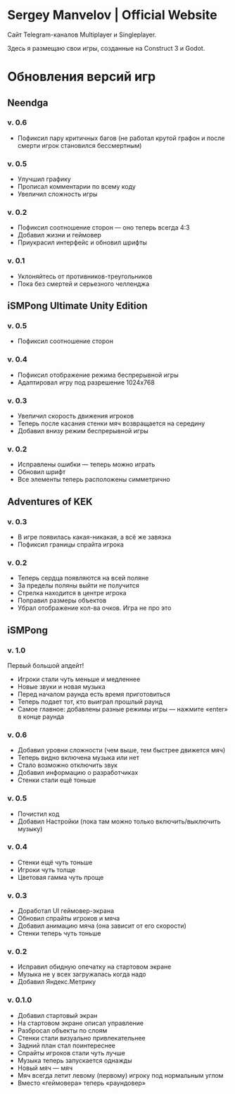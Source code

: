 # Sergey Manvelov | Official Website

Сайт Telegram-каналов Multiplayer и Singleplayer.

Здесь я размещаю свои игры, созданные на Construct 3 и Godot.

# Обновления версий игр
## Neendga
### v. 0.6
- Пофиксил пару критичных багов (не работал крутой графон и после смерти игрок становился бессмертным)

### v. 0.5
- Улучшил графику
- Прописал комментарии по всему коду
- Увеличил сложность игры

### v. 0.2
- Пофиксил соотношение сторон — оно теперь всегда 4:3
- Добавил жизни и геймовер
- Приукрасил интерфейс и обновил шрифты

### v. 0.1
- Уклоняйтесь от противников-треугольников
- Пока без смертей и серьезного челленджа

## iSMPong Ultimate Unity Edition
### v. 0.5
- Пофиксил соотношение сторон

### v. 0.4
- Пофиксил отображение режима беспрерывной игры
- Адаптировал игру под разрешение 1024х768

### v. 0.3
- Увеличил скорость движения игроков
- Теперь после касания стенки мяч возвращается на середину
- Добавил внизу режим беспрерывной игры

### v. 0.2
- Исправлены ошибки — теперь можно играть
- Обновил шрифт
- Все элементы теперь расположены симметрично

## Adventures of KEK
### v. 0.3
- В игре появилась какая-никакая, а всё же завязка
- Пофиксил границы спрайта игрока

### v. 0.2
- Теперь сердца появляются на всей поляне
- За пределы поляны выйти не получится
- Стрелка находится в центре игрока
- Поправил размеры объектов
- Убрал отображение кол-ва очков. Игра не про это

## iSMPong
### v. 1.0
Первый большой апдейт!
- Игроки стали чуть меньше и медленнее
- Новые звуки и новая музыка
- Перед началом раунда есть время приготовиться
- Теперь подает тот, кто выиграл прошлый раунд
- Самое главное: добавлены разные режимы игры — нажмите «enter» в конце раунда

### v. 0.6
- Добавил уровни сложности (чем выше, тем быстрее движется мяч)
- Теперь видно включена музыка или нет
- Стало возможно отключить звук
- Добавил информацию о разработчиках
- Стенки стали ещё тоньше

### v. 0.5
- Почистил код
- Добавил Настройки (пока там можно только включить/выключить музыку)

### v. 0.4
- Стенки ещё чуть тоньше
- Игроки чуть толще
- Цветовая гамма чуть проще

### v. 0.3
- Доработал UI геймовер-экрана
- Обновил спрайты игроков и мяча
- Добавил анимацию мяча (она зависит от его скорости)
- Стенки теперь чуть тоньше

### v. 0.2
- Исправил обидную опечатку на стартовом экране
- Музыка не у всех загружалась когда надо
- Добавил Яндекс.Метрику

### v. 0.1.0
- Добавил стартовый экран
- На стартовом экране описал управление
- Разбросал объекты по слоям
- Стенки стали визуально привлекательнее
- Задний план стал поинтереснее
- Спрайты игроков стали чуть лучше
- Музыка теперь запускается однажды
- Новый мяч — мяч
- Мяч всегда летит левому (первому) игроку под нормальным углом
- Вместо «геймовера» теперь «раундовер»
